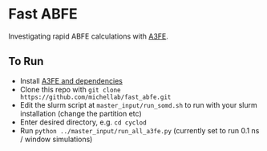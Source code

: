 # Fast ABFE

Investigating rapid ABFE calculations with [A3FE](https://github.com/michellab/a3fe).

## To Run

- Install [A3FE and dependencies](https://github.com/michellab/a3fe)
- Clone this repo with `git clone https://github.com/michellab/fast_abfe.git`
- Edit the slurm script at `master_input/run_somd.sh` to run with your slurm installation (change the partition etc)
- Enter desired directory, e.g. `cd cyclod`
- Run `python ../master_input/run_all_a3fe.py` (currently set to run 0.1 ns / window simulations)
